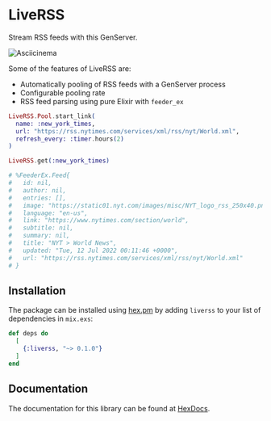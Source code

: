 # LiveRSS
Stream RSS feeds with this GenServer.

![Asciicinema](https://i.imgur.com/PdsDx1X.gif)

Some of the features of LiveRSS are:
- Automatically pooling of RSS feeds with a GenServer process
- Configurable pooling rate
- RSS feed parsing using pure Elixir with `feeder_ex` 

```elixir
LiveRSS.Pool.start_link(
  name: :new_york_times,
  url: "https://rss.nytimes.com/services/xml/rss/nyt/World.xml",
  refresh_every: :timer.hours(2)
)

LiveRSS.get(:new_york_times)

# %FeederEx.Feed{
#   id: nil,
#   author: nil,
#   entries: [],
#   image: "https://static01.nyt.com/images/misc/NYT_logo_rss_250x40.png",
#   language: "en-us",
#   link: "https://www.nytimes.com/section/world",
#   subtitle: nil,
#   summary: nil,
#   title: "NYT > World News",
#   updated: "Tue, 12 Jul 2022 00:11:46 +0000",
#   url: "https://rss.nytimes.com/services/xml/rss/nyt/World.xml"
# }
```

## Installation
The package can be installed using [hex.pm](http://hex.pm/packages/liverss) by adding
`liverss` to your list of dependencies in `mix.exs`:

```elixir
def deps do
  [
    {:liverss, "~> 0.1.0"}
  ]
end
```

## Documentation
The documentation for this library can be found at [HexDocs](https://hexdocs.pm/liverss/readme.html).
